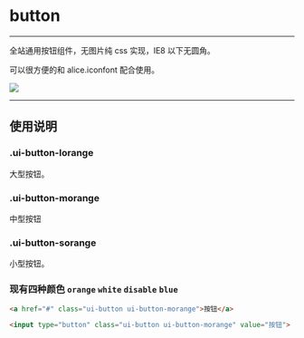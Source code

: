 # button

---

全站通用按钮组件，无图片纯 css 实现，IE8 以下无圆角。

可以很方便的和 alice.iconfont 配合使用。

![](https://i.alipayobjects.com/e/201301/22x3TSS5pM.png)

---

## 使用说明

### .ui-button-lorange

大型按钮。

### .ui-button-morange

中型按钮

### .ui-button-sorange

小型按钮。

### 现有四种颜色 `orange` `white` `disable` `blue`

```html
<a href="#" class="ui-button ui-button-morange">按钮</a>
```

```html
<input type="button" class="ui-button ui-button-morange" value="按钮">
```
